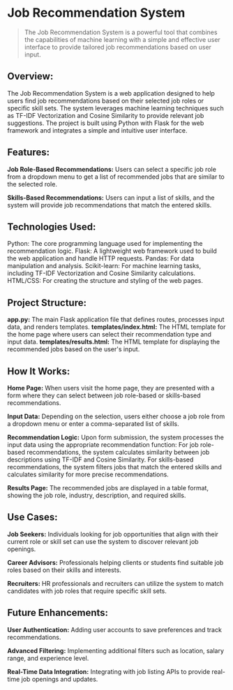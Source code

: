 # Job Recommendation System

> The Job Recommendation System is a powerful tool that combines the capabilities of machine learning with a simple and effective user interface to provide tailored job recommendations based on user input.

## Overview:
The Job Recommendation System is a web application designed to help users find job recommendations based on their selected job roles or specific skill sets. The system leverages machine learning techniques such as TF-IDF Vectorization and Cosine Similarity to provide relevant job suggestions. The project is built using Python with Flask for the web framework and integrates a simple and intuitive user interface.


## Features:

**Job Role-Based Recommendations:**  Users can select a specific job role from a dropdown menu to get a list of recommended jobs that are similar to the selected role.

**Skills-Based Recommendations:**  Users can input a list of skills, and the system will provide job recommendations that match the entered skills.

## Technologies Used:
Python: The core programming language used for implementing the recommendation logic.
Flask: A lightweight web framework used to build the web application and handle HTTP requests.
Pandas: For data manipulation and analysis.
Scikit-learn: For machine learning tasks, including TF-IDF Vectorization and Cosine Similarity calculations.
HTML/CSS: For creating the structure and styling of the web pages.

## Project Structure:

**app.py:** The main Flask application file that defines routes, processes input data, and renders templates.
**templates/index.html:** The HTML template for the home page where users can select their recommendation type and input data.
**templates/results.html:** The HTML template for displaying the recommended jobs based on the user's input.

## How It Works:

**Home Page:** When users visit the home page, they are presented with a form where they can select between job role-based or skills-based recommendations.

**Input Data:** Depending on the selection, users either choose a job role from a dropdown menu or enter a comma-separated list of skills.

**Recommendation Logic:** Upon form submission, the system processes the input data using the appropriate recommendation function:
For job role-based recommendations, the system calculates similarity between job descriptions using TF-IDF and Cosine Similarity.
For skills-based recommendations, the system filters jobs that match the entered skills and calculates similarity for more precise recommendations.

**Results Page:** The recommended jobs are displayed in a table format, showing the job role, industry, description, and required skills.

## Use Cases:

**Job Seekers:** Individuals looking for job opportunities that align with their current role or skill set can use the system to discover relevant job openings.

**Career Advisors:** Professionals helping clients or students find suitable job roles based on their skills and interests.

**Recruiters:** HR professionals and recruiters can utilize the system to match candidates with job roles that require specific skill sets.

## Future Enhancements:
**User Authentication:** Adding user accounts to save preferences and track recommendations.

**Advanced Filtering:** Implementing additional filters such as location, salary range, and experience level.

**Real-Time Data Integration:** Integrating with job listing APIs to provide real-time job openings and updates.
